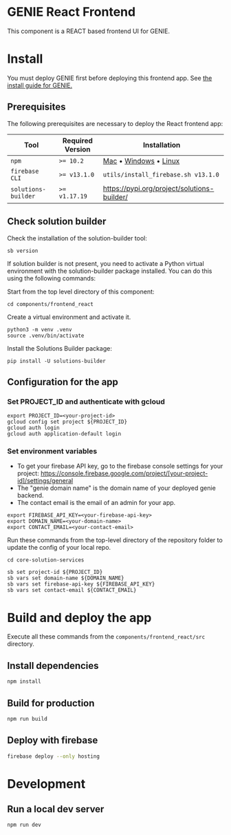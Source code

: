 # GENIE React Frontend
This component is a REACT based frontend UI for GENIE.

# Install

You must deploy GENIE first before deploying this frontend app.  See [the install guide for GENIE.](../../INSTALL.md)

## Prerequisites

The following prerequisites are necessary to deploy the React frontend app:


| Tool                | Required Version | Installation                                                                                                                                                                                        |
|---------------------|------------------|-----------------------------------------------------------------------------------------------------------------------------------------------------------------------------------------------------|
| `npm`               | `>= 10.2`        | [Mac](https://nodejs.org/en/download/) • [Windows](https://nodejs.org/en/download/) • [Linux](https://nodejs.org/en/download/package-manager/) |
| `firebase CLI`      | `>= v13.1.0`     | `utils/install_firebase.sh v13.1.0` |
| `solutions-builder` | `>= v1.17.19`    | https://pypi.org/project/solutions-builder/ |

## Check solution builder

Check the installation of the solution-builder tool:
```
sb version
```

If solution builder is not present, you need to activate a Python virtual environment with the solution-builder package installed.  You can do this using the following commands:

Start from the top level directory of this component:
```
cd components/frontend_react
```

Create a virtual environment and activate it.
```
python3 -m venv .venv
source .venv/bin/activate
```

Install the Solutions Builder package:
```
pip install -U solutions-builder
```

## Configuration for the app

### Set PROJECT_ID and authenticate with gcloud
```
export PROJECT_ID=<your-project-id>
gcloud config set project ${PROJECT_ID}
gcloud auth login
gcloud auth application-default login
```

### Set environment variables
- To get your firebase API key, go to the firebase console settings for your project: https://console.firebase.google.com/project/[your-project-id]/settings/general
- The "genie domain name" is the domain name of your deployed genie backend.
- The contact email is the email of an admin for your app.
```
export FIREBASE_API_KEY=<your-firebase-api-key>
export DOMAIN_NAME=<your-domain-name>
export CONTACT_EMAIL=<your-contact-email>
```

Run these commands from the top-level directory of the repository folder to update the config of your local repo.
```
cd core-solution-services

sb set project-id ${PROJECT_ID}
sb vars set domain-name ${DOMAIN_NAME}
sb vars set firebase-api-key ${FIREBASE_API_KEY}
sb vars set contact-email ${CONTACT_EMAIL}
```

# Build and deploy the app
Execute all these commands from the `components/frontend_react/src` directory.

## Install dependencies

```bash
npm install
```

## Build for production

```bash
npm run build
```

## Deploy with firebase
```bash
firebase deploy --only hosting
```

# Development

## Run a local dev server

```bash
npm run dev
```

